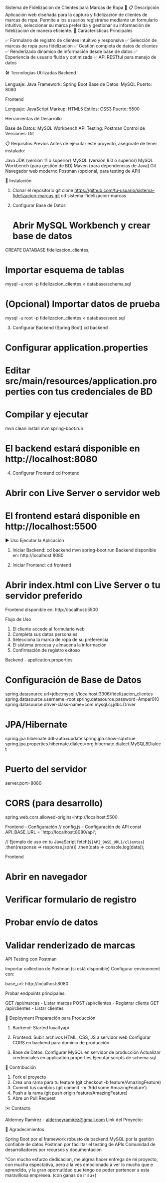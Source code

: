 Sistema de Fidelización de Clientes para Marcas de Ropa 👕
📋 Descripción
Aplicación web diseñada para la captura y fidelización de clientes de marcas de ropa. Permite a los usuarios registrarse mediante un formulario intuitivo, seleccionar su marca preferida y gestionar su información de fidelización de manera eficiente.
🚀 Características Principales

✅ Formulario de registro de clientes intuitivo y responsive
✅ Selección de marcas de ropa para fidelización
✅ Gestión completa de datos de clientes
✅ Renderizado dinámico de información desde base de datos
✅ Experiencia de usuario fluida y optimizada
✅ API RESTful para manejo de datos

🛠️ Tecnologías Utilizadas
Backend

Lenguaje: Java
Framework: Spring Boot
Base de Datos: MySQL
Puerto: 8080

Frontend

Lenguaje: JavaScript
Markup: HTML5
Estilos: CSS3
Puerto: 5500

Herramientas de Desarrollo

Base de Datos: MySQL Workbench
API Testing: Postman
Control de Versiones: Git

📋 Requisitos Previos
Antes de ejecutar este proyecto, asegúrate de tener instalado:

Java JDK (versión 11 o superior)
MySQL (versión 8.0 o superior)
MySQL Workbench (para gestión de BD)
Maven (para dependencias de Java)
Git
Navegador web moderno
Postman (opcional, para testing de API)

🔧 Instalación
1. Clonar el repositorio
git clone https://github.com/tu-usuario/sistema-fidelizacion-marcas.git
cd sistema-fidelizacion-marcas

2. Configurar Base de Datos
   # Abrir MySQL Workbench y crear base de datos
CREATE DATABASE fidelizacion_clientes;

# Importar esquema de tablas
mysql -u root -p fidelizacion_clientes < database/schema.sql

# (Opcional) Importar datos de prueba
mysql -u root -p fidelizacion_clientes < database/seed.sql

3. Configurar Backend (Spring Boot)
   cd backend

# Configurar application.properties
# Editar src/main/resources/application.properties con tus credenciales de BD

# Compilar y ejecutar
mvn clean install
mvn spring-boot:run

# El backend estará disponible en http://localhost:8080

4. Configurar Frontend
   cd frontend

# Abrir con Live Server o servidor web
# El frontend estará disponible en http://localhost:5500

▶️ Uso
Ejecutar la Aplicación

1. Iniciar Backend:
  cd backend
  mvn spring-boot:run
Backend disponible en: http://localhost:8080

3. Iniciar Frontend:
   cd frontend
# Abrir index.html con Live Server o tu servidor preferido
Frontend disponible en: http://localhost:5500

Flujo de Uso

 1.  El cliente accede al formulario web
 2.  Completa sus datos personales
 3.  Selecciona la marca de ropa de su preferencia
 4.  El sistema procesa y almacena la información
 5.  Confirmación de registro exitoso


Backend - application.properties
# Configuración de Base de Datos
spring.datasource.url=jdbc:mysql://localhost:3306/fidelizacion_clientes
spring.datasource.username=root
spring.datasource.password=Ampar010
spring.datasource.driver-class-name=com.mysql.cj.jdbc.Driver

# JPA/Hibernate
spring.jpa.hibernate.ddl-auto=update
spring.jpa.show-sql=true
spring.jpa.properties.hibernate.dialect=org.hibernate.dialect.MySQL8Dialect

# Puerto del servidor
server.port=8080

# CORS (para desarrollo)
spring.web.cors.allowed-origins=http://localhost:5500

Frontend - Configuración
// config.js - Configuración de API
const API_BASE_URL = 'http://localhost:8080/api';

// Ejemplo de uso en tu JavaScript
fetch(`${API_BASE_URL}/clientes`)
    .then(response => response.json())
    .then(data => console.log(data));


Frontend
# Abrir en navegador
# Verificar formulario de registro
# Probar envío de datos
# Validar renderizado de marcas


API Testing con Postman

Importar collection de Postman (si está disponible)
Configurar environment con:

base_url: http://localhost:8080


Probar endpoints principales:

GET /api/marcas - Listar marcas
POST /api/clientes - Registrar cliente
GET /api/clientes - Listar clientes

🚀 Deployment
Preparación para Producción

1. Backend:
Started loyaltyapi

2. Frontend:
   Subir archivos HTML, CSS, JS a servidor web
   Configurar CORS en backend para dominio de producción
3. Base de Datos:
   Configurar MySQL en servidor de producción
 Actualizar credenciales en application.properties
 Ejecutar scripts de schema.sql



🤝 Contribución

 1. Fork el proyecto
 2. Crea una rama para tu feature (git checkout -b feature/AmazingFeature)
 3. Commit tus cambios (git commit -m 'Add some AmazingFeature')
4. Push a la rama (git push origin feature/AmazingFeature)
5. Abre un Pull Request

✉️ Contacto

Alderney Ramirez - alderneyramirez@gmail.com
Link del Proyecto:


🙏 Agradecimientos

Spring Boot por el framework robusto de backend
MySQL por la gestión confiable de datos
Postman por facilitar el testing de APIs
Comunidad de desarrolladores por recursos y documentación

"Con mucho esfurzo dedicacion, me algrea hacer entrega de mi proyecto, con mucha espectativa, pero a la ves emocionado a ver lo mucho que e aprendido, y la gran opornutidad que tengo de poder pertencer a esta maravillosa empresea. (con ganas de ir su+) 
























































































































  
